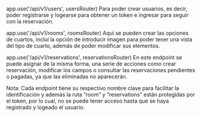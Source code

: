 app.use('/api/v1/users', usersRouter)
Para poder crear usuarios, es decir, poder registrarse y logearse para obtener un token e ingresar para seguir con la reservación.

app.use('/api/v1/rooms', roomsRouter)
Aquí se pueden crear las opciones de cuartos, incluí la opción de introducir imagen para poder tener una vista del tipo de cuarto, además de poder modificar sus elementos.

app.use('/api/v1/reservations', reservationsRouter)
En este endpoint se puede asignar de la misma forma, una serie de acciones como crear reservación, modificar los campos o consultar las reservaciones pendientes o pagadas, ya que las eliminadas no aparecerán.

Nota: Cada endpoint tiene su respectivo nombre clave para facilitar la identificación y además la ruta “room” y “reservations” están protegidas por el token, por lo cual, no se puede tener acceso hasta que se haya registrado y logeado el usuario.

